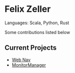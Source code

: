 # Felix Zeller

Languages: Scala, Python, Rust

Some contributions listed below

## Current Projects
- [Web Nav](https://github.com/Feel-ix-343/Web_Nav)
- [MonitorManager](https://github.com/Feel-ix-343/MonitorManager)



